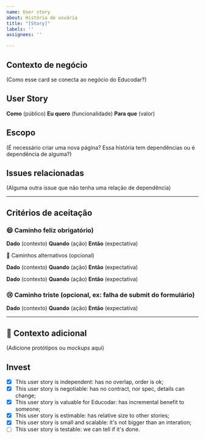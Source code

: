```yaml
---
name: User story
about: História de usuária
title: "[Story]"
labels: ''
assignees: ''

---
```


## Contexto de negócio

(Como esse card se conecta ao negócio do Educodar?)

## User Story

**Como** (público)
**Eu quero** (funcionalidade)
**Para que** (valor)

## Escopo

(É necessário criar uma nova página? Essa história tem dependências ou é dependência de alguma?)

## Issues relacionadas

(Alguma outra issue que não tenha uma relação de dependência)

---

## Critérios de aceitação

### 😄 Caminho feliz obrigatório)

**Dado** (contexto)
**Quando** (ação)
**Então** (expectativa)

🔀 Caminhos alternativos (opcional)

**Dado** (contexto)
**Quando** (ação)
**Então** (expectativa)

**Dado** (contexto)
**Quando** (ação)
**Então** (expectativa)

### 😢 Caminho triste (opcional, ex: falha de submit do formulário)

**Dado** (contexto)
**Quando** (ação)
**Então** (expectativa)

---

## 🎨 Contexto adicional

(Adicione protótipos ou _mockups_ aqui)

## Invest

- [x] This user story is independent: has no overlap, order is ok;
- [x] This user story is negotiable: has no contract, nor spec, details can change;
- [x] This user story is valuable for Educodar: has incremental benefit to someone;
- [x] This user story is estimable: has relative size to other stories;
- [x] This user story is small and scalable: it's not bigger than an interation;
- [ ] This user story is testable: we can tell if it's done.
